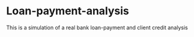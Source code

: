 # Loan-payment-analysis
This is a simulation of a real bank loan-payment and client credit analysis
